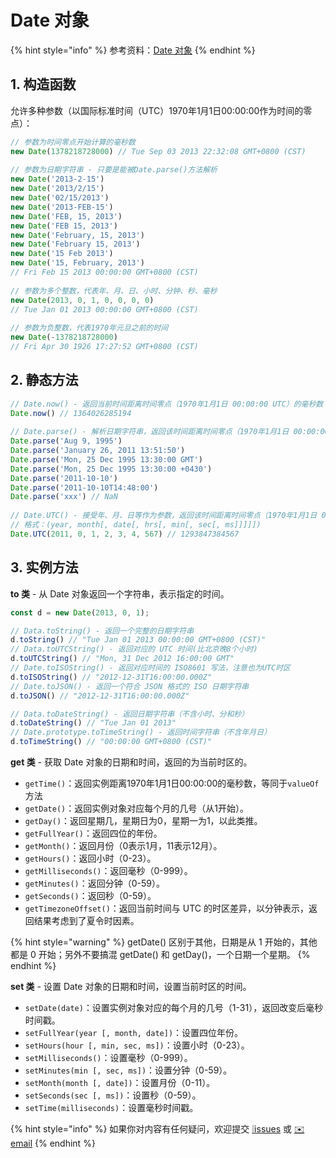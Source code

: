 # Date 对象

{% hint style="info" %}
参考资料：[Date 对象](https://wangdoc.com/javascript/stdlib/date.html)
{% endhint %}

## 1. 构造函数

允许多种参数（以国际标准时间（UTC）1970年1月1日00:00:00作为时间的零点）：

```javascript
// 参数为时间零点开始计算的毫秒数
new Date(1378218728000) // Tue Sep 03 2013 22:32:08 GMT+0800 (CST)
​
// 参数为日期字符串 - 只要是能被Date.parse()方法解析
new Date('2013-2-15')
new Date('2013/2/15')
new Date('02/15/2013')
new Date('2013-FEB-15')
new Date('FEB, 15, 2013')
new Date('FEB 15, 2013')
new Date('February, 15, 2013')
new Date('February 15, 2013')
new Date('15 Feb 2013')
new Date('15, February, 2013')
// Fri Feb 15 2013 00:00:00 GMT+0800 (CST)
​
// 参数为多个整数，代表年、月、日、小时、分钟、秒、毫秒
new Date(2013, 0, 1, 0, 0, 0, 0)
// Tue Jan 01 2013 00:00:00 GMT+0800 (CST)
​
// 参数为负整数，代表1970年元旦之前的时间
new Date(-1378218728000)
// Fri Apr 30 1926 17:27:52 GMT+0800 (CST)
```

## 2. 静态方法

```javascript
// Date.now() - 返回当前时间距离时间零点（1970年1月1日 00:00:00 UTC）的毫秒数
Date.now() // 1364026285194
​
// Date.parse() - 解析日期字符串，返回该时间距离时间零点（1970年1月1日 00:00:00）的毫秒数
Date.parse('Aug 9, 1995')
Date.parse('January 26, 2011 13:51:50')
Date.parse('Mon, 25 Dec 1995 13:30:00 GMT')
Date.parse('Mon, 25 Dec 1995 13:30:00 +0430')
Date.parse('2011-10-10')
Date.parse('2011-10-10T14:48:00')
Date.parse('xxx') // NaN
​
// Date.UTC() - 接受年、月、日等作为参数，返回该时间距离时间零点（1970年1月1日 00:00:00 UTC）的毫秒数。
// 格式：(year, month[, date[, hrs[, min[, sec[, ms]]]]])
Date.UTC(2011, 0, 1, 2, 3, 4, 567) // 1293847384567
```

## 3. 实例方法

**to 类** - 从 Date 对象返回一个字符串，表示指定的时间。

```javascript
const d = new Date(2013, 0, 1);

// Data.toString() - 返回一个完整的日期字符串
d.toString() // "Tue Jan 01 2013 00:00:00 GMT+0800 (CST)"
// Data.toUTCString() - 返回对应的 UTC 时间(比北京晚8个小时)
d.toUTCString() // "Mon, 31 Dec 2012 16:00:00 GMT"
// Date.toISOString() - 返回对应时间的 ISO8601 写法，注意也为UTC时区
d.toISOString() // "2012-12-31T16:00:00.000Z"
// Date.toJSON() - 返回一个符合 JSON 格式的 ISO 日期字符串
d.toJSON() // "2012-12-31T16:00:00.000Z"

// Data.toDateString() - 返回日期字符串（不含小时、分和秒）
d.toDateString() // "Tue Jan 01 2013"
// Date.prototype.toTimeString() - 返回时间字符串（不含年月日）
d.toTimeString() // "00:00:00 GMT+0800 (CST)"
```

**get 类** - 获取 Date 对象的日期和时间，返回的为当前时区的。

* `getTime()`：返回实例距离1970年1月1日00:00:00的毫秒数，等同于`valueOf`方法
* `getDate()`：返回实例对象对应每个月的几号（从1开始）。
* `getDay()`：返回星期几，星期日为0，星期一为1，以此类推。
* `getFullYear()`：返回四位的年份。
* `getMonth()`：返回月份（0表示1月，11表示12月）。
* `getHours()`：返回小时（0-23）。
* `getMilliseconds()`：返回毫秒（0-999）。
* `getMinutes()`：返回分钟（0-59）。
* `getSeconds()`：返回秒（0-59）。
* `getTimezoneOffset()`：返回当前时间与 UTC 的时区差异，以分钟表示，返回结果考虑到了夏令时因素。

{% hint style="warning" %}
getDate\(\) 区别于其他，日期是从 1 开始的，其他都是 0 开始；另外不要搞混 getDate\(\) 和 getDay\(\)，一个日期一个星期。
{% endhint %}

**set 类** - 设置 Date 对象的日期和时间，设置当前时区的时间。

* `setDate(date)`：设置实例对象对应的每个月的几号（1-31），返回改变后毫秒时间戳。
* `setFullYear(year [, month, date])`：设置四位年份。
* `setHours(hour [, min, sec, ms])`：设置小时（0-23）。
* `setMilliseconds()`：设置毫秒（0-999）。
* `setMinutes(min [, sec, ms])`：设置分钟（0-59）。
* `setMonth(month [, date])`：设置月份（0-11）。
* `setSeconds(sec [, ms])`：设置秒（0-59）。
* `setTime(milliseconds)`：设置毫秒时间戳。

{% hint style="info" %}
如果你对内容有任何疑问，欢迎提交 [❕issues](https://github.com/MrEnvision/Front-end_learning_notes/issues) 或 [ ✉️ email](mailto:EnvisionShen@gmail.com)
{% endhint %}

